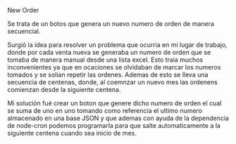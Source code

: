 New Order

Se trata de un botos que genera un nuevo numero de orden de manera secuencial.

Surgió la idea para resolver un problema que ocurria en mi lugar de trabajo, donde por cada venta nueva se generaba un numero de orden que se tomaba de manera manual desde una lista excel. Esto traia muchos inconvenientes ya que en ocaciones se olvidaban de marcar los numeros tomados y se solian repetir las ordenes. Ademas de esto se lleva una secuencia de centenas, donde, al coemnzar un nuevo mes las ordenens comienzan desde la siguiente centena.

Mi solución fué crear un boton que genere dicho numero de orden el cual se suma de uno en uno tomando como referencia el ultimo numero almacenado en una base JSON y que ademas con ayuda de la dependencia de node-cron podemos programarla para que salte automaticamente a la siguiente centena cuando sea inicio de mes.